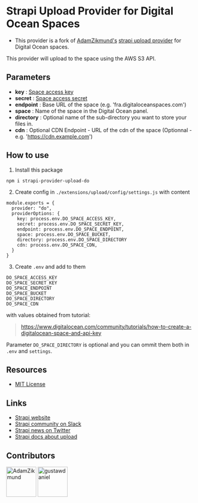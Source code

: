 # Strapi Upload Provider for Digital Ocean Spaces
- This provider is a fork of [AdamZikmund's](https://github.com/AdamZikmund) [strapi upload provider](https://github.com/AdamZikmund/strapi-provider-upload-digitalocean) for Digital Ocean spaces.

This provider will upload to the space using the AWS S3 API.

## Parameters
- **key** : [Space access key](https://cloud.digitalocean.com/account/api/tokens)
- **secret** : [Space access secret](https://cloud.digitalocean.com/account/api/tokens)
- **endpoint** : Base URL of the space (e.g. 'fra.digitaloceanspaces.com')
- **space** : Name of the space in the Digital Ocean panel.
- **directory** : Optional name of the sub-directory you want to store your files in.
- **cdn** : Optional CDN Endpoint - URL of the cdn of the space (Optionnal - e.g. 'https://cdn.example.com')

## How to use

1. Install this package

```
npm i strapi-provider-upload-do
```

2. Create config in `./extensions/upload/config/settings.js` with content

```
module.exports = {
  provider: "do",
  providerOptions: {
    key: process.env.DO_SPACE_ACCESS_KEY,
    secret: process.env.DO_SPACE_SECRET_KEY,
    endpoint: process.env.DO_SPACE_ENDPOINT,
    space: process.env.DO_SPACE_BUCKET,
    directory: process.env.DO_SPACE_DIRECTORY
    cdn: process.env.DO_SPACE_CDN,
  }
}
```

3. Create `.env` and add to them 

```
DO_SPACE_ACCESS_KEY
DO_SPACE_SECRET_KEY
DO_SPACE_ENDPOINT
DO_SPACE_BUCKET
DO_SPACE_DIRECTORY
DO_SPACE_CDN
```

with values obtained from tutorial:

> https://www.digitalocean.com/community/tutorials/how-to-create-a-digitalocean-space-and-api-key

Parameter `DO_SPACE_DIRECTORY` is optional and you can ommit them both in `.env` and `settings`.

## Resources

- [MIT License](LICENSE.md)

## Links

- [Strapi website](http://strapi.io/)
- [Strapi community on Slack](http://slack.strapi.io)
- [Strapi news on Twitter](https://twitter.com/strapijs)
- [Strapi docs about upload](https://strapi.io/documentation/3.0.0-beta.x/plugins/upload.html#configuration)

## Contributors
<a href="https://github.com/AdamZikmund"><img src="https://avatars.githubusercontent.com/u/4062779?v=3" title="AdamZikmund" width="80" height="80"></a>
<a href="https://github.com/gustawdaniel"><img src="https://avatars.githubusercontent.com/u/16663028?v=3" title="gustawdaniel" width="80" height="80"></a>
